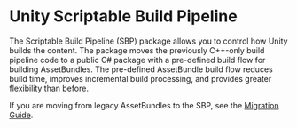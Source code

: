# Unity Scriptable Build Pipeline

The Scriptable Build Pipeline (SBP) package allows you to control how Unity builds the content. The package moves the previously C++-only build pipeline code to a public C# package with a pre-defined build flow for building AssetBundles. The pre-defined AssetBundle build flow reduces build time, improves incremental build processing, and provides greater flexibility than before.

If you are moving from legacy AssetBundles to the SBP, see the [Migration Guide](Migrationguide.md).

